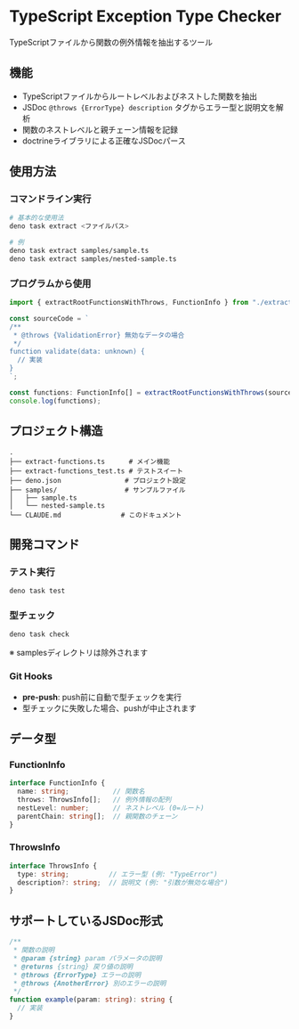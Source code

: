 # TypeScript Exception Type Checker

TypeScriptファイルから関数の例外情報を抽出するツール

## 機能

- TypeScriptファイルからルートレベルおよびネストした関数を抽出
- JSDoc `@throws {ErrorType} description` タグからエラー型と説明文を解析
- 関数のネストレベルと親チェーン情報を記録
- doctrineライブラリによる正確なJSDocパース

## 使用方法

### コマンドライン実行

```bash
# 基本的な使用法
deno task extract <ファイルパス>

# 例
deno task extract samples/sample.ts
deno task extract samples/nested-sample.ts
```

### プログラムから使用

```typescript
import { extractRootFunctionsWithThrows, FunctionInfo } from "./extract-functions.ts";

const sourceCode = `
/**
 * @throws {ValidationError} 無効なデータの場合
 */
function validate(data: unknown) {
  // 実装
}
`;

const functions: FunctionInfo[] = extractRootFunctionsWithThrows(sourceCode);
console.log(functions);
```

## プロジェクト構造

```
.
├── extract-functions.ts      # メイン機能
├── extract-functions_test.ts # テストスイート  
├── deno.json                # プロジェクト設定
├── samples/                 # サンプルファイル
│   ├── sample.ts
│   └── nested-sample.ts
└── CLAUDE.md               # このドキュメント
```

## 開発コマンド

### テスト実行
```bash
deno task test
```

### 型チェック
```bash
deno task check
```
※ samplesディレクトリは除外されます

### Git Hooks
- **pre-push**: push前に自動で型チェックを実行
- 型チェックに失敗した場合、pushが中止されます

## データ型

### FunctionInfo
```typescript
interface FunctionInfo {
  name: string;           // 関数名
  throws: ThrowsInfo[];   // 例外情報の配列
  nestLevel: number;      // ネストレベル (0=ルート)
  parentChain: string[];  // 親関数のチェーン
}
```

### ThrowsInfo
```typescript
interface ThrowsInfo {
  type: string;          // エラー型 (例: "TypeError")
  description?: string;  // 説明文 (例: "引数が無効な場合")
}
```

## サポートしているJSDoc形式

```typescript
/**
 * 関数の説明
 * @param {string} param パラメータの説明
 * @returns {string} 戻り値の説明
 * @throws {ErrorType} エラーの説明
 * @throws {AnotherError} 別のエラーの説明
 */
function example(param: string): string {
  // 実装
}
```